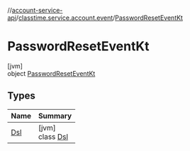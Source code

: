 //[account-service-api](../../../index.md)/[classtime.service.account.event](../index.md)/[PasswordResetEventKt](index.md)

# PasswordResetEventKt

[jvm]\
object [PasswordResetEventKt](index.md)

## Types

| Name | Summary |
|---|---|
| [Dsl](-dsl/index.md) | [jvm]<br>class [Dsl](-dsl/index.md) |
